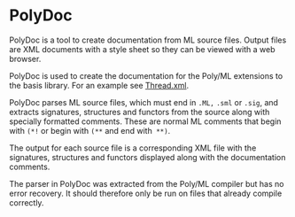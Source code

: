 

# PolyDoc

PolyDoc is a tool to create documentation from ML source files.  Output files are XML documents with a style sheet so they can be viewed with a web browser.

PolyDoc is used to create the documentation for the Poly/ML extensions to the basis library.  For an example see [Thread.xml](https://www.polyml.org/documentation/Reference/Thread.xml).

PolyDoc parses ML source files, which must end in `.ML,` `.sml` or `.sig`, and extracts signatures, structures and functors from the source along with specially formatted comments.  These are normal ML comments that begin with `(*!` or begin with `(**` and end with` **)`.  

The output for each source file is a corresponding XML file with the signatures, structures and functors displayed along with the documentation comments.

The parser in PolyDoc was extracted from the Poly/ML compiler but has no error recovery.  It should therefore only be run on files that already compile correctly.
